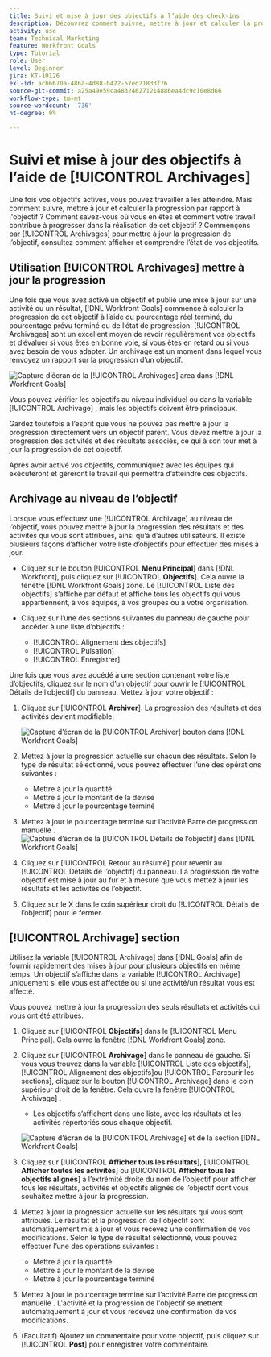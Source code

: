 ```yaml
---
title: Suivi et mise à jour des objectifs à l’aide des check-ins
description: Découvrez comment suivre, mettre à jour et calculer la progression des objectifs dans [!DNL Workfront Goals].
activity: use
team: Technical Marketing
feature: Workfront Goals
type: Tutorial
role: User
level: Beginner
jira: KT-10126
exl-id: acb6670a-486a-4d88-b422-57ed21833f76
source-git-commit: a25a49e59ca483246271214886ea4dc9c10e8d66
workflow-type: tm+mt
source-wordcount: '736'
ht-degree: 0%

---
```


# Suivi et mise à jour des objectifs à l’aide de [!UICONTROL Archivages]

Une fois vos objectifs activés, vous pouvez travailler à les atteindre. Mais comment suivre, mettre à jour et calculer la progression par rapport à l&#39;objectif ? Comment savez-vous où vous en êtes et comment votre travail contribue à progresser dans la réalisation de cet objectif ? Commençons par [!UICONTROL Archivages] pour mettre à jour la progression de l’objectif, consultez comment afficher et comprendre l’état de vos objectifs.

## Utilisation [!UICONTROL Archivages] mettre à jour la progression

Une fois que vous avez activé un objectif et publié une mise à jour sur une activité ou un résultat, [!DNL Workfront Goals] commence à calculer la progression de cet objectif à l’aide du pourcentage réel terminé, du pourcentage prévu terminé ou de l’état de progression. [!UICONTROL Archivages] sont un excellent moyen de revoir régulièrement vos objectifs et d’évaluer si vous êtes en bonne voie, si vous êtes en retard ou si vous avez besoin de vous adapter. Un archivage est un moment dans lequel vous renvoyez un rapport sur la progression d’un objectif.

![Capture d’écran de la [!UICONTROL Archivages] area dans [!DNL Workfront Goals]](assets/09-workfront-goals-check-ins.png)

Vous pouvez vérifier les objectifs au niveau individuel ou dans la variable [!UICONTROL Archivage] , mais les objectifs doivent être principaux.

Gardez toutefois à l’esprit que vous ne pouvez pas mettre à jour la progression directement vers un objectif parent. Vous devez mettre à jour la progression des activités et des résultats associés, ce qui à son tour met à jour la progression de cet objectif.

Après avoir activé vos objectifs, communiquez avec les équipes qui exécuteront et géreront le travail qui permettra d’atteindre ces objectifs.

## Archivage au niveau de l’objectif

Lorsque vous effectuez une [!UICONTROL Archivage] au niveau de l’objectif, vous pouvez mettre à jour la progression des résultats et des activités qui vous sont attribués, ainsi qu’à d’autres utilisateurs. Il existe plusieurs façons d’afficher votre liste d’objectifs pour effectuer des mises à jour.

* Cliquez sur le bouton [!UICONTROL **Menu Principal**] dans [!DNL Workfront], puis cliquez sur [!UICONTROL **Objectifs**]. Cela ouvre la fenêtre [!DNL Workfront Goals] zone. Le [!UICONTROL Liste des objectifs] s’affiche par défaut et affiche tous les objectifs qui vous appartiennent, à vos équipes, à vos groupes ou à votre organisation.
* Cliquez sur l’une des sections suivantes du panneau de gauche pour accéder à une liste d’objectifs :

   * [!UICONTROL Alignement des objectifs]
   * [!UICONTROL Pulsation]
   * [!UICONTROL Enregistrer]

Une fois que vous avez accédé à une section contenant votre liste d’objectifs, cliquez sur le nom d’un objectif pour ouvrir le [!UICONTROL Détails de l’objectif] du panneau. Mettez à jour votre objectif :

1. Cliquez sur [!UICONTROL **Archiver**]. La progression des résultats et des activités devient modifiable.

   ![Capture d’écran de la [!UICONTROL Archiver] bouton dans [!DNL Workfront Goals]](assets/10-workfront-goals-check-in-goal-level.png)

1. Mettez à jour la progression actuelle sur chacun des résultats. Selon le type de résultat sélectionné, vous pouvez effectuer l’une des opérations suivantes :

   * Mettre à jour la quantité
   * Mettre à jour le montant de la devise
   * Mettre à jour le pourcentage terminé

1. Mettez à jour le pourcentage terminé sur l’activité Barre de progression manuelle .
   ![Capture d’écran de la [!UICONTROL Détails de l’objectif] dans [!DNL Workfront Goals]](assets/11-workfront-goals-goal-level-update-result-and-activity.png)

1. Cliquez sur [!UICONTROL Retour au résumé] pour revenir au [!UICONTROL Détails de l’objectif] du panneau. La progression de votre objectif est mise à jour au fur et à mesure que vous mettez à jour les résultats et les activités de l’objectif.

1. Cliquez sur le X dans le coin supérieur droit du [!UICONTROL Détails de l’objectif] pour le fermer.

## [!UICONTROL Archivage] section

Utilisez la variable [!UICONTROL Archivage] dans [!DNL Goals] afin de fournir rapidement des mises à jour pour plusieurs objectifs en même temps. Un objectif s’affiche dans la variable [!UICONTROL Archivage] uniquement si elle vous est affectée ou si une activité/un résultat vous est affecté.

Vous pouvez mettre à jour la progression des seuls résultats et activités qui vous ont été attribués.

1. Cliquez sur [!UICONTROL **Objectifs**] dans le [!UICONTROL Menu Principal]. Cela ouvre la fenêtre [!DNL Workfront Goals] zone.

1. Cliquez sur [!UICONTROL **Archivage**] dans le panneau de gauche. Si vous vous trouvez dans la variable [!UICONTROL Liste des objectifs], [!UICONTROL Alignement des objectifs]ou [!UICONTROL Parcourir les sections], cliquez sur le bouton [!UICONTROL Archivage] dans le coin supérieur droit de la fenêtre. Cela ouvre la fenêtre [!UICONTROL Archivage] .
   * Les objectifs s’affichent dans une liste, avec les résultats et les activités répertoriés sous chaque objectif.

   ![Capture d’écran de la [!UICONTROL Archivage] et de la section [!DNL Workfront Goals]](assets/12-workfront-goals-check-in-section-merged.jpeg)

1. Cliquez sur [!UICONTROL **Afficher tous les résultats**], [!UICONTROL **Afficher toutes les activités**] ou [!UICONTROL **Afficher tous les objectifs alignés**] à l’extrémité droite du nom de l’objectif pour afficher tous les résultats, activités et objectifs alignés de l’objectif dont vous souhaitez mettre à jour la progression.

1. Mettez à jour la progression actuelle sur les résultats qui vous sont attribués. Le résultat et la progression de l&#39;objectif sont automatiquement mis à jour et vous recevez une confirmation de vos modifications. Selon le type de résultat sélectionné, vous pouvez effectuer l’une des opérations suivantes :

   * Mettre à jour la quantité
   * Mettre à jour le montant de la devise
   * Mettre à jour le pourcentage terminé

1. Mettez à jour le pourcentage terminé sur l’activité Barre de progression manuelle . L&#39;activité et la progression de l&#39;objectif se mettent automatiquement à jour et vous recevez une confirmation de vos modifications.

1. (Facultatif) Ajoutez un commentaire pour votre objectif, puis cliquez sur [!UICONTROL **Post**] pour enregistrer votre commentaire.
